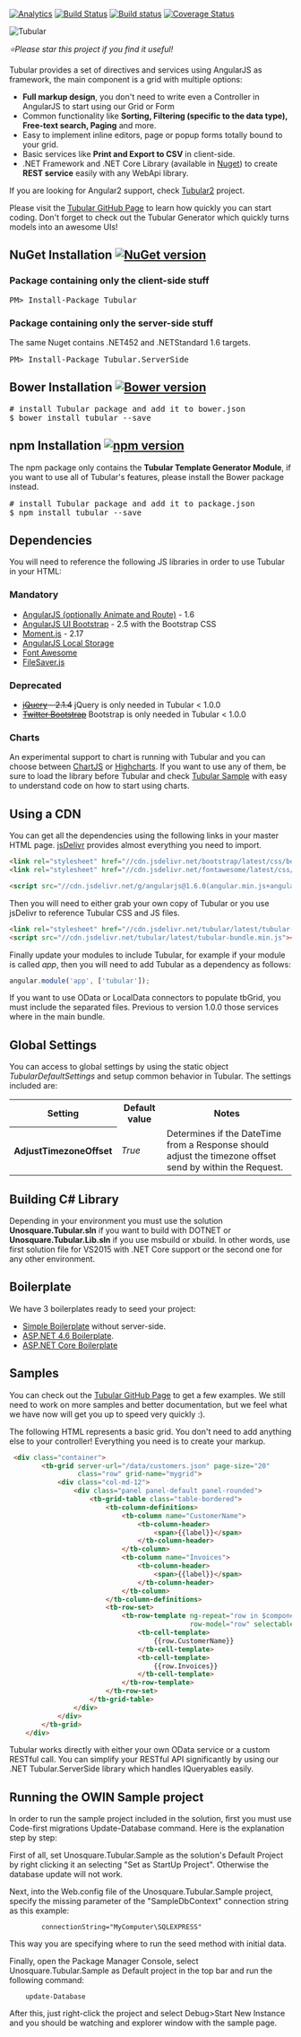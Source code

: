  [![Analytics](https://ga-beacon.appspot.com/UA-8535255-2/unosquare/tubular/)](https://github.com/igrigorik/ga-beacon)
 [![Build Status](https://travis-ci.org/unosquare/tubular.svg?branch=master)](https://travis-ci.org/unosquare/tubular)
 [![Build status](https://ci.appveyor.com/api/projects/status/scyh5u1fltu4d516?svg=true)](https://ci.appveyor.com/project/geoperez/tubular)
[![Coverage Status](https://coveralls.io/repos/unosquare/tubular/badge.svg?branch=master)](https://coveralls.io/r/unosquare/tubular?branch=master)

![Tubular](http://unosquare.github.io/tubular/assets/tubular.png)

*:star:Please star this project if you find it useful!*

Tubular provides a set of directives and services using AngularJS as framework, the main component is a grid with multiple options:

* **Full markup design**, you don't need to write even a Controller in AngularJS to start using our Grid or Form
* Common functionality like **Sorting, Filtering (specific to the data type), Free-text search, Paging** and more.
* Easy to implement inline editors, page or popup forms totally bound to your grid.
* Basic services like **Print and Export to CSV** in client-side.
* .NET Framework and .NET Core Library (available in [Nuget](https://www.nuget.org/packages/Tubular.ServerSide)) to create **REST service** easily with any WebApi library. 

If you are looking for Angular2 support, check [Tubular2](https://github.com/unosquare/tubular2) project.

Please visit the <a href="http://unosquare.github.io/tubular" target="_blank">Tubular GitHub Page</a> to learn how quickly you can start coding. Don't forget to check out the Tubular Generator which quickly turns models into an awesome UIs!

## NuGet Installation [![NuGet version](https://badge.fury.io/nu/tubular.svg)](http://badge.fury.io/nu/tubular)

### Package containing only the client-side stuff

<pre>
PM> Install-Package Tubular
</pre>

### Package containing only the server-side stuff

The same Nuget contains .NET452 and .NETStandard 1.6 targets.

<pre>
PM> Install-Package Tubular.ServerSide
</pre>

## Bower Installation [![Bower version](https://badge.fury.io/bo/tubular.svg)](http://badge.fury.io/bo/tubular)

<pre>
# install Tubular package and add it to bower.json
$ bower install tubular --save
</pre>

## npm Installation [![npm version](https://badge.fury.io/js/tubular.svg)](http://badge.fury.io/js/tubular)

The npm package only contains the **Tubular Template Generator Module**, if you want to use all of Tubular's features, please install the Bower package instead.

<pre>
# install Tubular package and add it to package.json
$ npm install tubular --save
</pre>

## Dependencies

You will need to reference the following JS libraries in order to use Tubular in your HTML:

### Mandatory

* [AngularJS (optionally Animate and Route)](https://angularjs.org/) - 1.6
* [AngularJS UI Bootstrap](https://angular-ui.github.io/bootstrap/) - 2.5 with the Bootstrap CSS
* [Moment.js](http://momentjs.com/) - 2.17
* [AngularJS Local Storage](https://github.com/grevory/angular-local-storage)
* [Font Awesome](http://fortawesome.github.io/Font-Awesome/)
* [FileSaver.js](https://github.com/eligrey/FileSaver.js)

### Deprecated

* <s>[jQuery](http://jquery.com/) - 2.1.4</s> jQuery is only needed in Tubular < 1.0.0
* <s>[Twitter Bootstrap](http://getbootstrap.com/)</s> Bootstrap is only needed in Tubular < 1.0.0

### Charts

An experimental support to chart is running with Tubular and you can choose between [ChartJS](http://www.chartjs.org/) or [Highcharts](http://www.highcharts.com/). If you want to use any of them, be sure to load the library before Tubular and check [Tubular Sample](https://github.com/unosquare/tubular/tree/master/Unosquare.Tubular.Sample) with easy to understand code on how to start using charts.

## Using a CDN

You can get all the dependencies using the following links in your master HTML page. <a href="http://www.jsdelivr.com/">jsDelivr</a> provides almost everything you need to import.

```html
<link rel="stylesheet" href="//cdn.jsdelivr.net/bootstrap/latest/css/bootstrap.min.css" />
<link rel="stylesheet" href="//cdn.jsdelivr.net/fontawesome/latest/css/font-awesome.min.css" />

<script src="//cdn.jsdelivr.net/g/angularjs@1.6.0(angular.min.js+angular-animate.min.js+angular-route.min.js),angular.bootstrap@2.5.0(ui-bootstrap.min.js+ui-bootstrap-tpls.min.js),filesaver.js,momentjs@2.17.1,angular-local-storage(angular-local-storage.min.js)"></script>
```

Then you will need to either grab your own copy of Tubular or you use jsDelivr to reference Tubular CSS and JS files.

```html
<link rel="stylesheet" href="//cdn.jsdelivr.net/tubular/latest/tubular-bundle.min.css" />
<script src="//cdn.jsdelivr.net/tubular/latest/tubular-bundle.min.js"></script>
```

Finally update your modules to include Tubular, for example if your module is called <i>app</i>, then you will need to add Tubular as a dependency as follows:

```javascript
angular.module('app', ['tubular']);
```

If you want to use OData or LocalData connectors to populate tbGrid, you must include the separated files. Previous to version 1.0.0 those services where in the main bundle.

## Global Settings

You can access to global settings by using the static object <i>TubularDefaultSettings</i> and setup common behavior in Tubular. The settings included are:

<table>
    <tr><th>Setting</th><th>Default value</th><th>Notes</th></tr>
    <tr><th>AdjustTimezoneOffset</th><td><i>True</i></td><td>Determines if the DateTime from a Response should adjust the timezone offset send by within the Request.</td></tr>
</table>

## Building C# Library

Depending in your environment you must use the solution **Unosquare.Tubular.sln** if you want to build with DOTNET or **Unosquare.Tubular.Lib.sln** if you use msbuild or xbuild.
In other words, use first solution file for VS2015 with .NET Core support or the second one for any other environment.

## Boilerplate

We have 3 boilerplates ready to seed your project:

* <a href="https://github.com/unosquare/tubular-boilerplate" target="_blank">Simple Boilerplate</a> without server-side. 
* [ASP.NET 4.6 Boilerplate](https://github.com/unosquare/tubular-boilerplate-csharp).
* [ASP.NET Core Boilerplate](https://github.com/unosquare/tubular-aspnet-core-boilerplate)

## Samples

You can check out the <a href="http://unosquare.github.io/tubular" target="_blank">Tubular GitHub Page</a> to get a few examples. We still need to work on more samples and better documentation, but we feel what we have now will get you up to speed very quickly :).

The following HTML represents a basic grid. You don't need to add anything else to your controller! Everything you need is to create your markup.

```html
 <div class="container">
        <tb-grid server-url="/data/customers.json" page-size="20" 
                 class="row" grid-name="mygrid">
            <div class="col-md-12">
                <div class="panel panel-default panel-rounded">
                    <tb-grid-table class="table-bordered">
                        <tb-column-definitions>
                            <tb-column name="CustomerName">
                                <tb-column-header>
                                    <span>{{label}}</span>
                                </tb-column-header>
                            </tb-column>
                            <tb-column name="Invoices">
                                <tb-column-header>
                                    <span>{{label}}</span>
                                </tb-column-header>
                            </tb-column>
                        </tb-column-definitions>
                        <tb-row-set>
                            <tb-row-template ng-repeat="row in $component.rows" 
                                             row-model="row" selectable="true">
                                <tb-cell-template>
                                    {{row.CustomerName}}
                                </tb-cell-template>
                                <tb-cell-template>
                                    {{row.Invoices}}
                                </tb-cell-template>
                            </tb-row-template>
                        </tb-row-set>
                    </tb-grid-table>
                </div>
            </div>
        </tb-grid>
    </div>
```

Tubular works directly with either your own OData service or a custom RESTful call. You can simplify your RESTful API significantly by using our .NET Tubular.ServerSide library which handles IQueryables easily.

## Running the OWIN Sample project

In order to run the sample project included in the solution, first you must use Code-first migrations Update-Database command. Here is the explanation step by step:

First of all, set Unosquare.Tubular.Sample as the solution's Default Project by right clicking it an selecting "Set as StartUp Project". Otherwise the database update will not work.

Next, into the Web.config file of the Unosquare.Tubular.Sample project, specify the missing parameter of the "SampleDbContext" connection string as this example:

            connectionString="MyComputer\SQLEXPRESS"

This way you are specifying where to run the seed method with initial data. 

Finally, open the Package Manager Console, select Unosquare.Tubular.Sample as Default project in the top bar and run the following command:

        update-Database

After this, just right-click the project and select Debug>Start New Instance and you should be watching and explorer window with the sample page. 
